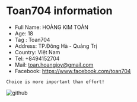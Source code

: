 # Toan704 information
- Full Name: HOÀNG KIM TOẢN
- Age: 18
- Tag : Toan704
- Address: TP.Đông Hà - Quảng Trị
- Country: Việt Nam
- Tel: +8494152704
- Mail: toan.hoangjoy@gmail.com
- Facebook: https://www.facebook.com/toan704

```
Choice is more important than effort!
```

![github](https://user-images.githubusercontent.com/67217560/88617589-397d4d00-d0c1-11ea-8540-64253c0e1649.png)
